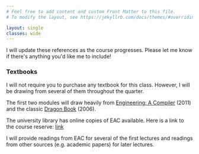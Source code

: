 ```yaml
---
# Feel free to add content and custom Front Matter to this file.
# To modify the layout, see https://jekyllrb.com/docs/themes/#overriding-theme-defaults

layout: single
classes: wide
---
```


I will update these references as the course progresses. Please let me know if there's anything you'd like me to include!


### Textbooks

I will not require you to purchase any textbook for this class. However, I will be drawing from several of them throughout the quarter.

The first two modules will draw heavily from [Engineering: A Compiler](https://www.amazon.com/Engineering-Compiler-Keith-Cooper/dp/012088478X) (2011) and the classic [Dragon Book](https://www.amazon.com/Compilers-Principles-Techniques-Tools-2nd/dp/0321486811#ace-g6796040015) (2006).

The university library has online copies of EAC available. Here is a link to the course reserve: [link](https://ucsc.primo.exlibrisgroup.com/permalink/01CDL_SCR_INST/epaiir/alma991025089207404876)

I will provide readings from EAC for several of the first lectures and readings from other sources (e.g. academic papers) for later lectures.

